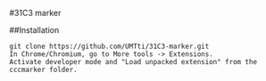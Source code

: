 #31C3 marker


##Installation
 
```
git clone https://github.com/UMTti/31C3-marker.git
In Chrome/Chromium, go to More tools -> Extensions. 
Activate developer mode and "Load unpacked extension" from the cccmarker folder.
```
